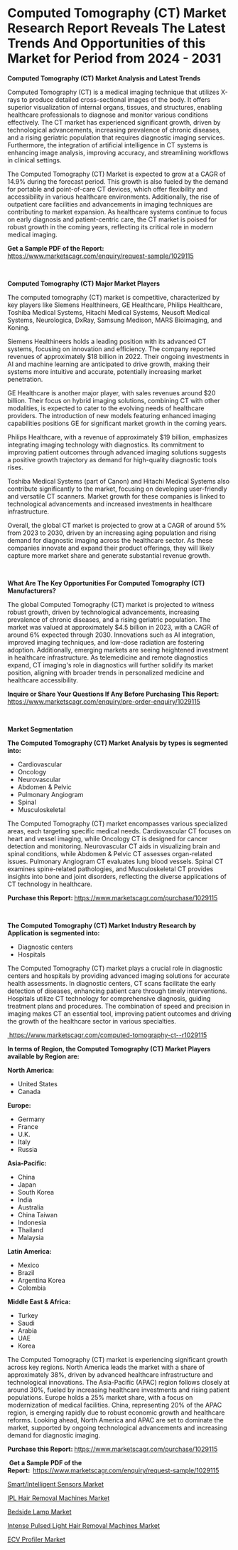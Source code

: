 <p><h1>Computed Tomography (CT) Market Research Report Reveals The Latest Trends And Opportunities of this Market for Period from 2024 - 2031</h1></p><p><strong>Computed Tomography (CT) Market Analysis and Latest Trends</strong></p>
<p><p>Computed Tomography (CT) is a medical imaging technique that utilizes X-rays to produce detailed cross-sectional images of the body. It offers superior visualization of internal organs, tissues, and structures, enabling healthcare professionals to diagnose and monitor various conditions effectively. The CT market has experienced significant growth, driven by technological advancements, increasing prevalence of chronic diseases, and a rising geriatric population that requires diagnostic imaging services. Furthermore, the integration of artificial intelligence in CT systems is enhancing image analysis, improving accuracy, and streamlining workflows in clinical settings. </p><p>The Computed Tomography (CT) Market is expected to grow at a CAGR of 14.9% during the forecast period. This growth is also fueled by the demand for portable and point-of-care CT devices, which offer flexibility and accessibility in various healthcare environments. Additionally, the rise of outpatient care facilities and advancements in imaging techniques are contributing to market expansion. As healthcare systems continue to focus on early diagnosis and patient-centric care, the CT market is poised for robust growth in the coming years, reflecting its critical role in modern medical imaging.</p></p>
<p><strong>Get a Sample PDF of the Report:&nbsp;</strong> <a href="https://www.marketscagr.com/enquiry/request-sample/1029115?utm_campaign=1789&utm_medium=2&utm_source=Github&utm_content=ia&utm_term=03122024&utm_id=computed-tomography-ct">https://www.marketscagr.com/enquiry/request-sample/1029115</a></p>
<p>&nbsp;</p>
<p><strong>Computed Tomography (CT) Major Market Players</strong></p>
<p><p>The computed tomography (CT) market is competitive, characterized by key players like Siemens Healthineers, GE Healthcare, Philips Healthcare, Toshiba Medical Systems, Hitachi Medical Systems, Neusoft Medical Systems, Neurologica, DxRay, Samsung Medison, MARS Bioimaging, and Koning. </p><p>Siemens Healthineers holds a leading position with its advanced CT systems, focusing on innovation and efficiency. The company reported revenues of approximately $18 billion in 2022. Their ongoing investments in AI and machine learning are anticipated to drive growth, making their systems more intuitive and accurate, potentially increasing market penetration.</p><p>GE Healthcare is another major player, with sales revenues around $20 billion. Their focus on hybrid imaging solutions, combining CT with other modalities, is expected to cater to the evolving needs of healthcare providers. The introduction of new models featuring enhanced imaging capabilities positions GE for significant market growth in the coming years.</p><p>Philips Healthcare, with a revenue of approximately $19 billion, emphasizes integrating imaging technology with diagnostics. Its commitment to improving patient outcomes through advanced imaging solutions suggests a positive growth trajectory as demand for high-quality diagnostic tools rises.</p><p>Toshiba Medical Systems (part of Canon) and Hitachi Medical Systems also contribute significantly to the market, focusing on developing user-friendly and versatile CT scanners. Market growth for these companies is linked to technological advancements and increased investments in healthcare infrastructure.</p><p>Overall, the global CT market is projected to grow at a CAGR of around 5% from 2023 to 2030, driven by an increasing aging population and rising demand for diagnostic imaging across the healthcare sector. As these companies innovate and expand their product offerings, they will likely capture more market share and generate substantial revenue growth.</p></p>
<p>&nbsp;</p>
<p><strong>What Are The Key Opportunities For Computed Tomography (CT) Manufacturers?</strong></p>
<p><p>The global Computed Tomography (CT) market is projected to witness robust growth, driven by technological advancements, increasing prevalence of chronic diseases, and a rising geriatric population. The market was valued at approximately $4.5 billion in 2023, with a CAGR of around 6% expected through 2030. Innovations such as AI integration, improved imaging techniques, and low-dose radiation are fostering adoption. Additionally, emerging markets are seeing heightened investment in healthcare infrastructure. As telemedicine and remote diagnostics expand, CT imaging's role in diagnostics will further solidify its market position, aligning with broader trends in personalized medicine and healthcare accessibility.</p></p>
<p><strong>Inquire or Share Your Questions If Any Before Purchasing This Report:</strong> <a href="https://www.marketscagr.com/enquiry/pre-order-enquiry/1029115?utm_campaign=1789&utm_medium=2&utm_source=Github&utm_content=ia&utm_term=03122024&utm_id=computed-tomography-ct">https://www.marketscagr.com/enquiry/pre-order-enquiry/1029115</a></p>
<p>&nbsp;</p>
<p><strong>Market Segmentation</strong></p>
<p><strong>The Computed Tomography (CT) Market Analysis by types is segmented into:</strong></p>
<p><ul><li>Cardiovascular</li><li>Oncology</li><li>Neurovascular</li><li>Abdomen & Pelvic</li><li>Pulmonary Angiogram</li><li>Spinal</li><li>Musculoskeletal</li></ul></p>
<p><p>The Computed Tomography (CT) market encompasses various specialized areas, each targeting specific medical needs. Cardiovascular CT focuses on heart and vessel imaging, while Oncology CT is designed for cancer detection and monitoring. Neurovascular CT aids in visualizing brain and spinal conditions, while Abdomen & Pelvic CT assesses organ-related issues. Pulmonary Angiogram CT evaluates lung blood vessels. Spinal CT examines spine-related pathologies, and Musculoskeletal CT provides insights into bone and joint disorders, reflecting the diverse applications of CT technology in healthcare.</p></p>
<p><strong>Purchase this Report:&nbsp;</strong><a href="https://www.marketscagr.com/purchase/1029115?utm_campaign=1789&utm_medium=2&utm_source=Github&utm_content=ia&utm_term=03122024&utm_id=computed-tomography-ct">https://www.marketscagr.com/purchase/1029115</a></p>
<p>&nbsp;</p>
<p><strong>The Computed Tomography (CT) Market Industry Research by Application is segmented into:</strong></p>
<p><ul><li>Diagnostic centers</li><li>Hospitals</li></ul></p>
<p><p>The Computed Tomography (CT) market plays a crucial role in diagnostic centers and hospitals by providing advanced imaging solutions for accurate health assessments. In diagnostic centers, CT scans facilitate the early detection of diseases, enhancing patient care through timely interventions. Hospitals utilize CT technology for comprehensive diagnosis, guiding treatment plans and procedures. The combination of speed and precision in imaging makes CT an essential tool, improving patient outcomes and driving the growth of the healthcare sector in various specialties.</p></p>
<p><a href="https://www.marketscagr.com/computed-tomography-ct--r1029115?utm_campaign=1789&utm_medium=2&utm_source=Github&utm_content=ia&utm_term=03122024&utm_id=computed-tomography-ct">&nbsp;https://www.marketscagr.com/computed-tomography-ct--r1029115</a></p>
<p><strong>In terms of Region, the Computed Tomography (CT) Market Players available by Region are:</strong></p>
<p>
    <p> <strong> North America: </strong>
        <ul>
            <li>United States</li>
            <li>Canada</li>
        </ul>
        </p> 
    <p> <strong> Europe: </strong>
        <ul>
            <li>Germany</li>
            <li>France</li>
            <li>U.K.</li>
            <li>Italy</li>
            <li>Russia</li>
        </ul>
        </p> 
    <p> <strong> Asia-Pacific: </strong>
        <ul>
            <li>China</li>
            <li>Japan</li>
            <li>South Korea</li>
            <li>India</li>
            <li>Australia</li>
            <li>China Taiwan</li>
            <li>Indonesia</li>
            <li>Thailand</li>
            <li>Malaysia</li>
        </ul>
        </p> 
    <p> <strong> Latin America: </strong>
        <ul>
            <li>Mexico</li>
            <li>Brazil</li>
            <li>Argentina Korea</li>
            <li>Colombia</li>
        </ul>
        </p> 
    <p> <strong> Middle East & Africa: </strong>
        <ul>
            <li>Turkey</li>
            <li>Saudi</li>
            <li>Arabia</li>
            <li>UAE</li>
            <li>Korea</li>
        </ul>
    </p>
    </p>
<p><p>The Computed Tomography (CT) market is experiencing significant growth across key regions. North America leads the market with a share of approximately 38%, driven by advanced healthcare infrastructure and technological innovations. The Asia-Pacific (APAC) region follows closely at around 30%, fueled by increasing healthcare investments and rising patient populations. Europe holds a 25% market share, with a focus on modernization of medical facilities. China, representing 20% of the APAC region, is emerging rapidly due to robust economic growth and healthcare reforms. Looking ahead, North America and APAC are set to dominate the market, supported by ongoing technological advancements and increasing demand for diagnostic imaging.</p></p>
<p><strong>Purchase this Report: </strong><a href="https://www.marketscagr.com/purchase/1029115?utm_campaign=1789&utm_medium=2&utm_source=Github&utm_content=ia&utm_term=03122024&utm_id=computed-tomography-ct">https://www.marketscagr.com/purchase/1029115</a></p>
<p>&nbsp;<strong>Get a Sample PDF of the Report:&nbsp;&nbsp;</strong><a href="https://www.marketscagr.com/enquiry/request-sample/1029115?utm_campaign=1789&utm_medium=2&utm_source=Github&utm_content=ia&utm_term=03122024&utm_id=computed-tomography-ct">https://www.marketscagr.com/enquiry/request-sample/1029115</a></p>
<p><strong></strong></p>
<p><p><a href="https://www.linkedin.com/pulse/smartintelligent-sensors-industry-sector-market-dynamics-future-usc7f?utm_campaign=1789&utm_medium=2&utm_source=Github&utm_content=ia&utm_term=03122024&utm_id=computed-tomography-ct">Smart/Intelligent Sensors Market</a></p><p><a href="https://issuu.com/reportprime-2/docs/ipl-hair-removal-machines-market-size-2030.pptx?utm_campaign=1789&utm_medium=2&utm_source=Github&utm_content=ia&utm_term=03122024&utm_id=computed-tomography-ct">IPL Hair Removal Machines Market</a></p><p><a href="https://www.linkedin.com/pulse/evaluating-bedside-lamp-market-trends-growth-opportunities-oiayf?utm_campaign=1789&utm_medium=2&utm_source=Github&utm_content=ia&utm_term=03122024&utm_id=computed-tomography-ct">Bedside Lamp Market</a></p><p><a href="https://issuu.com/reportprime-2/docs/intense-pulsed-light-hair-removal-machines-market-?utm_campaign=1789&utm_medium=2&utm_source=Github&utm_content=ia&utm_term=03122024&utm_id=computed-tomography-ct">Intense Pulsed Light Hair Removal Machines Market</a></p><p><a href="https://www.linkedin.com/pulse/competitive-landscape-ecv-profiler-impressive-cagr-149-key-qsive?utm_campaign=1789&utm_medium=2&utm_source=Github&utm_content=ia&utm_term=03122024&utm_id=computed-tomography-ct">ECV Profiler Market</a></p></p>